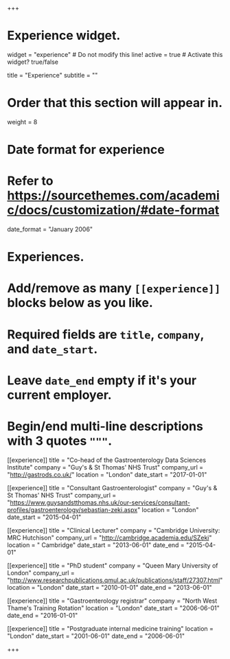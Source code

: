 +++
# Experience widget.
widget = "experience"  # Do not modify this line!
active = true  # Activate this widget? true/false

title = "Experience"
subtitle = ""

# Order that this section will appear in.
weight = 8

# Date format for experience
#   Refer to https://sourcethemes.com/academic/docs/customization/#date-format
date_format = "January 2006"

# Experiences.
#   Add/remove as many `[[experience]]` blocks below as you like.
#   Required fields are `title`, `company`, and `date_start`.
#   Leave `date_end` empty if it's your current employer.
#   Begin/end multi-line descriptions with 3 quotes `"""`.

[[experience]]
  title = "Co-head of the Gastroenterology Data Sciences Institute"
  company = "Guy's & St Thomas' NHS Trust"
  company_url = "http://gastrods.co.uk/"
  location = "London"
  date_start = "2017-01-01"
  
  
[[experience]]
  title = "Consultant Gastroenterologist"
  company = "Guy's & St Thomas' NHS Trust"
  company_url = "https://www.guysandstthomas.nhs.uk/our-services/consultant-profiles/gastroenterology/sebastian-zeki.aspx"
  location = "London"
  date_start = "2015-04-01"

[[experience]]
  title = "Clinical Lecturer"
  company = "Cambridge University: MRC Hutchison"
  company_url = "http://cambridge.academia.edu/SZeki"
  location = " Cambridge"
  date_start = "2013-06-01"
  date_end = "2015-04-01"

[[experience]]
  title = "PhD student"
  company = "Queen Mary University of London"
  company_url = "http://www.researchpublications.qmul.ac.uk/publications/staff/27307.html"
  location = "London"
  date_start = "2010-01-01"
  date_end = "2013-06-01"

[[experience]]
  title = "Gastroenterology registrar"
  company = "North West Thame's Training Rotation"
  location = "London"
  date_start = "2006-06-01"
  date_end = "2016-01-01"

[[experience]]
  title = "Postgraduate internal medicine training"
  location = "London"
  date_start = "2001-06-01"
  date_end = "2006-06-01"

+++
